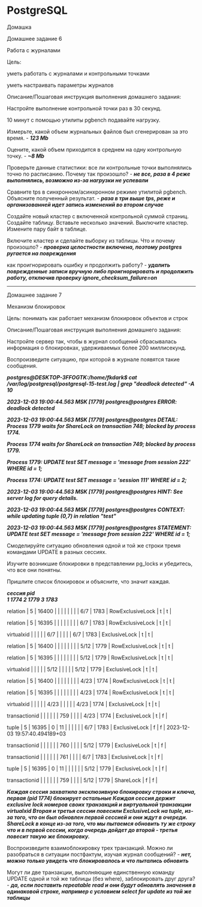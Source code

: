 # PostgreSQL
Домашка

Домашнее задание 6 


Работа с журналами

Цель:

уметь работать с журналами и контрольными точками

уметь настраивать параметры журналов


Описание/Пошаговая инструкция выполнения домашнего задания:

Настройте выполнение контрольной точки раз в 30 секунд.

10 минут c помощью утилиты pgbench подавайте нагрузку.

Измерьте, какой объем журнальных файлов был сгенерирован за это время. - ***123 Mb***

Оцените, какой объем приходится в среднем на одну контрольную точку. - ***~8 Mb***

Проверьте данные статистики: все ли контрольные точки выполнялись точно по расписанию. Почему так произошло? - ***не все, раза в 4 реже выполнялись, возможно из-за нагрузки не успевали***

Сравните tps в синхронном/асинхронном режиме утилитой pgbench. Объясните полученный результат. - ***раза в три выше tps, реже и организованней идет запись изменений во втором случае***

Создайте новый кластер с включенной контрольной суммой страниц. Создайте таблицу. Вставьте несколько значений. Выключите кластер. Измените пару байт в таблице. 

Включите кластер и сделайте выборку из таблицы. Что и почему произошло? - ***проверка целостности включена, поэтому postgres ругается на повреждения***

как проигнорировать ошибку и продолжить работу? - ***удалить поврежденные записи вручную либо проигнорировать и продолжить работу, отключив проверку ignore_checksum_failure=on***

_________________________________________________


Домашнее задание 7

Механизм блокировок

Цель: понимать как работает механизм блокировок объектов и строк


Описание/Пошаговая инструкция выполнения домашнего задания:

Настройте сервер так, чтобы в журнал сообщений сбрасывалась информация о блокировках, удерживаемых более 200 миллисекунд. 

Воспроизведите ситуацию, при которой в журнале появятся такие сообщения.

***postgres@DESKTOP-3FFOGTK:/home/fkdark$ cat /var/log/postgresql/postgresql-15-test.log | grep "deadlock detected" -A 10***

***2023-12-03 19:00:44.563 MSK [1779] postgres@postgres ERROR:  deadlock detected***

***2023-12-03 19:00:44.563 MSK [1779] postgres@postgres DETAIL:  Process 1779 waits for ShareLock on transaction 748; blocked by process 1774.***

***Process 1774 waits for ShareLock on transaction 749; blocked by process 1779.***
        
***Process 1779: UPDATE test SET message = 'message from session 222' WHERE id = 1;***
        
***Process 1774: UPDATE test SET message = 'session 111' WHERE id = 2;***
        
***2023-12-03 19:00:44.563 MSK [1779] postgres@postgres HINT:  See server log for query details.***

***2023-12-03 19:00:44.563 MSK [1779] postgres@postgres CONTEXT:  while updating tuple (0,7) in relation "test"***

***2023-12-03 19:00:44.563 MSK [1779] postgres@postgres STATEMENT:  UPDATE test SET message = 'message from session 222' WHERE id = 1;***

Смоделируйте ситуацию обновления одной и той же строки тремя командами UPDATE в разных сессиях. 

Изучите возникшие блокировки в представлении pg_locks и убедитесь, что все они понятны. 

Пришлите список блокировок и объясните, что значит каждая.

***сессия pid	
1	   1774	
2	   1779	
3	   1783***

 relation      |        5 |    16400 |      |       |            |               |         |       |          | 6/7                | 1783 | RowExclusiveLock | t       | t        |

 relation      |        5 |    16395 |      |       |            |               |         |       |          | 6/7                | 1783 | RowExclusiveLock | t       | t        |

 virtualxid    |          |          |      |       | 6/7        |               |         |       |          | 6/7                | 1783 | ExclusiveLock    | t       | t        |

 relation      |        5 |    16400 |      |       |            |               |         |       |          | 5/12               | 1779 | RowExclusiveLock | t       | t        |

 relation      |        5 |    16395 |      |       |            |               |         |       |          | 5/12               | 1779 | RowExclusiveLock | t       | t        |

 virtualxid    |          |          |      |       | 5/12       |               |         |       |          | 5/12               | 1779 | ExclusiveLock    | t       | t        |

 relation      |        5 |    16400 |      |       |            |               |         |       |          | 4/23               | 1774 | RowExclusiveLock | t       | t        |

 relation      |        5 |    16395 |      |       |            |               |         |       |          | 4/23               | 1774 | RowExclusiveLock | t       | t        |

 virtualxid    |          |          |      |       | 4/23       |               |         |       |          | 4/23               | 1774 | ExclusiveLock    | t       | t        |

 transactionid |          |          |      |       |            |           759 |         |       |          | 4/23               | 1774 | ExclusiveLock    | t       | f        |

 tuple         |        5 |    16395 |    0 |    11 |            |               |         |       |          | 6/7                | 1783 | ExclusiveLock    | f       | f        | 2023-12-03 19:57:40.494189+03
 
 transactionid |          |          |      |       |            |           760 |         |       |          | 5/12               | 1779 | ExclusiveLock    | t       | f        |

 transactionid |          |          |      |       |            |           761 |         |       |          | 6/7                | 1783 | ExclusiveLock    | t       | f        |

 tuple         |        5 |    16395 |    0 |    11 |            |               |         |       |          | 5/12               | 1779 | ExclusiveLock    | t       | f        |

 transactionid |          |          |      |       |            |           759 |         |       |          | 5/12               | 1779 | ShareLock        | f       | f        |

***Каждая сессия захватила эксклюзивную блокировку строки и ключа, первая (pid 1774) блокирует остальные
Каждая сессия держит exclusive lock номеров своих транзакций и виртуальной транзакции virtualxid
Вторая и третья сессии повесили ExclusiveLock на tuple, из-за того, что он был обновлен первой сессией и они ждут в очереди.
ShareLock в конце из-за того, что мы пытаемся обновить ту же строку что и в первой сессии, когда очередь дойдет до второй - третья повесит такую же блокировку.***

Воспроизведите взаимоблокировку трех транзакций. Можно ли разобраться в ситуации постфактум, изучая журнал сообщений? - ***нет, можно только увидеть что блокировалось и что пытались обновить***

Могут ли две транзакции, выполняющие единственную команду UPDATE одной и той же таблицы (без where), заблокировать друг друга? - ***да, если поставить repeatable read и они будут обновлять значения в одинаковой строке, например с условием select for update из той же таблицы***
